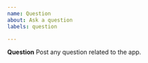 ```yaml
---
name: Question
about: Ask a question
labels: question

---
```


**Question**
Post any question related to the app.
